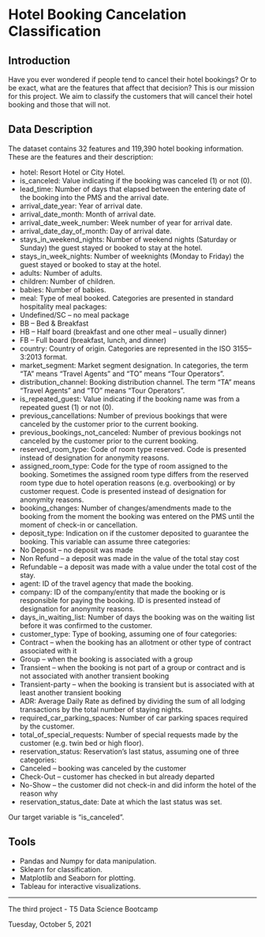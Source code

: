 # Hotel Booking Cancelation Classification

## Introduction
Have you ever wondered if people tend to cancel their hotel bookings? Or to be exact, what are the features that affect that decision? This is our mission for this project. We aim to classify the customers that will cancel their hotel booking and those that will not.

## Data Description 
The dataset contains 32 features and 119,390 hotel booking information. These are the features and their description:
-	hotel: Resort Hotel or City Hotel.
-	is_canceled: Value indicating if the booking was canceled (1) or not (0).
-	lead_time: Number of days that elapsed between the entering date of the booking into the PMS and the arrival date.
-	arrival_date_year: Year of arrival date.
-	arrival_date_month: Month of arrival date.
-	arrival_date_week_number: Week number of year for arrival date.
-	arrival_date_day_of_month: Day of arrival date.
-	stays_in_weekend_nights: Number of weekend nights (Saturday or Sunday) the guest stayed or booked to stay at the hotel.
-	stays_in_week_nights: Number of weeknights (Monday to Friday) the guest stayed or booked to stay at the hotel.
-	adults: Number of adults.
-	children: Number of children.
-	babies: Number of babies.
-	meal: Type of meal booked. Categories are presented in standard hospitality meal packages: 
  -	Undefined/SC – no meal package
  -	BB – Bed & Breakfast
  -	HB – Half board (breakfast and one other meal – usually dinner)
  -	FB – Full board (breakfast, lunch, and dinner)
-	country: Country of origin. Categories are represented in the ISO 3155–3:2013 format.
-	market_segment: Market segment designation. In categories, the term “TA” means “Travel Agents” and “TO” means “Tour Operators”.
-	distribution_channel: Booking distribution channel. The term “TA” means “Travel Agents” and “TO” means “Tour Operators”.
-	is_repeated_guest: Value indicating if the booking name was from a repeated guest (1) or not (0).
-	previous_cancellations: Number of previous bookings that were canceled by the customer prior to the current booking.
-	previous_bookings_not_canceled: Number of previous bookings not canceled by the customer prior to the current booking.
-	reserved_room_type: Code of room type reserved. Code is presented instead of designation for anonymity reasons.
-	assigned_room_type: Code for the type of room assigned to the booking. Sometimes the assigned room type differs from the reserved room type due to hotel operation reasons (e.g. overbooking) or by customer request. Code is presented instead of designation for anonymity reasons.
-	booking_changes: Number of changes/amendments made to the booking from the moment the booking was entered on the PMS until the moment of check-in or cancellation.
-	deposit_type: Indication on if the customer deposited to guarantee the booking. This variable can assume three categories: 
  -	No Deposit – no deposit was made
  -	Non Refund – a deposit was made in the value of the total stay cost
  -	Refundable – a deposit was made with a value under the total cost of the stay.
-	agent: ID of the travel agency that made the booking.
-	company: ID of the company/entity that made the booking or is responsible for paying the booking. ID is presented instead of designation for anonymity reasons.
-	days_in_waiting_list: Number of days the booking was on the waiting list before it was confirmed to the customer.
-	customer_type: Type of booking, assuming one of four categories: 
  -	Contract – when the booking has an allotment or other type of contract associated with it
  -	Group – when the booking is associated with a group
  -	Transient – when the booking is not part of a group or contract and is not associated with another transient booking
  -	Transient-party – when the booking is transient but is associated with at least another transient booking
-	ADR: Average Daily Rate as defined by dividing the sum of all lodging transactions by the total number of staying nights.
-	required_car_parking_spaces: Number of car parking spaces required by the customer.
-	total_of_special_requests: Number of special requests made by the customer (e.g. twin bed or high floor).
-	reservation_status: Reservation’s last status, assuming one of three categories: 
  -	Canceled – booking was canceled by the customer
  -	Check-Out – customer has checked in but already departed
  -	No-Show – the customer did not check-in and did inform the hotel of the reason why
-	reservation_status_date: Date at which the last status was set.

Our target variable is “is_canceled”.

## Tools
-	Pandas and Numpy for data manipulation.
- Sklearn for classification.
-	Matplotlib and Seaborn for plotting.
-	Tableau for interactive visualizations.


*********************************************
The third project - T5 Data Science Bootcamp

Tuesday, October 5, 2021
